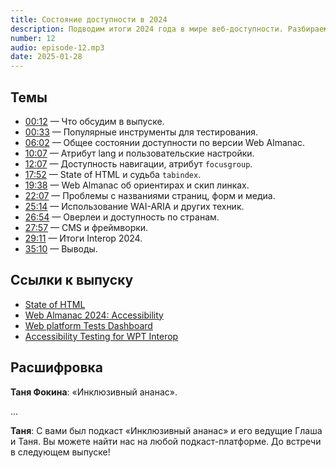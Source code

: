 ```yaml
---
title: Состояние доступности в 2024
description: Подводим итоги 2024 года в мире веб-доступности. Разбираем результаты из Web Almanac, обсуждаем прошлогодние планы по Interop и результаты State of HTML. Спойлер — с доступностью всё не так уж плохо, но и особого прогресса нет.
number: 12
audio: episode-12.mp3
date: 2025-01-28
---
```


## Темы

- [00:12](#00:12) — Что обсудим в выпуске.
- [00:33](#00:33) — Популярные инструменты для тестирования.
- [06:02](#06:02) — Общее состоянии доступности по версии Web Almanac.
- [10:07](#10:07) — Атрибут lang и пользовательские настройки.
- [12:07](#12:07) — Доступность навигации, атрибут `focusgroup`.
- [17:52](#17:52) — State of HTML и судьба `tabindex`.
- [19:38](#19:38) — Web Almanac об ориентирах и скип линках.
- [22:07](#22:07) — Проблемы с названиями страниц, форм и медиа.
- [25:14](#25:14) — Использование WAI-ARIA и других техник.
- [26:54](#26:54) — Оверлеи и доступность по странам.
- [27:57](#27:57) — CMS и фреймворки.
- [29:11](#29:11) — Итоги Interop 2024.
- [35:10](#35:10) — Выводы.

## Ссылки к выпуску

- [State of HTML](https://2024.stateofhtml.com/en-US/)
- [Web Almanac 2024: Accessibility](https://almanac.httparchive.org/en/2024/accessibility/)
- [Web platform Tests Dashboard](https://wpt.fyi/)
- [Accessibility Testing for WPT Interop](https://github.com/web-platform-tests/interop-accessibility/)

## Расшифровка

**Таня Фокина**: «Инклюзивный ананас».

...

**Таня**: С вами был подкаст «Инклюзивный ананас» и его ведущие Глаша и Таня. Вы можете найти нас на любой подкаст-платформе. До встречи в следующем выпуске!
